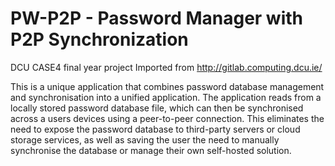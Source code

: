 # PW-P2P - Password Manager with P2P Synchronization

DCU CASE4 final year project
Imported from http://gitlab.computing.dcu.ie/

This is a unique application that combines password database management and synchronisation into a unified application. The application reads from a locally stored password database file, which can then be synchronised across a users devices using a peer-to-peer connection. This eliminates the need to expose the password database to third-party servers or cloud storage services, as well as saving the user the need to manually synchronise the database or manage their own self-hosted solution.
